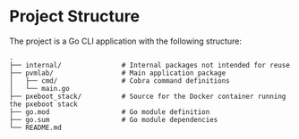 # Project Structure

The project is a Go CLI application with the following structure:

```shell
.
├── internal/               # Internal packages not intended for reuse
├── pvmlab/                 # Main application package
│   ├── cmd/                # Cobra command definitions
│   └── main.go
├── pxeboot_stack/          # Source for the Docker container running the pxeboot stack
├── go.mod                  # Go module definition
├── go.sum                  # Go module dependencies
└── README.md
```
